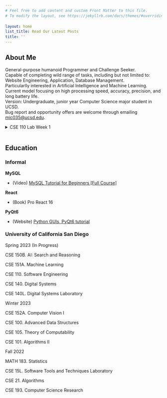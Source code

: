 ```yaml
---
# Feel free to add content and custom Front Matter to this file.
# To modify the layout, see https://jekyllrb.com/docs/themes/#overriding-theme-defaults

layout: home
list_title: Read Our Latest Posts
title: ''
---
```


## About Me

General-purpose humanoid Programmer and Challenge Seeker. <br>
Capable of completing wild range of tasks, including but not limited to: <br>
Website Engineering, Application, Database Management. <br>
Particularlly interested in Artificial Intelligence and Machine Learning. <br>
Current model focusing on high processing speed, accuracy, precision, and long battery life. <br>
Version: Undergraduate, junior year Computer Science major student in UCSD. <br>
Bug report and opportunity offers are welcome through emailing mic035@ucsd.edu. <br>

<details>
<summary>CSE 110 Lab Week 1</summary>

**Mortal Enemy** <br>
<img src="image/chica.png" alt="chica" width="120" height="120">

### Headings

**Styling text**

> Quoting text

`Quoting code`

[External Link](https://www.google.com/)

[Section Link](#headings)

[Relative links](/about.markdown)

- Ordered List

1. Unordered List

- [ ] Task lists

</details>
<br>

## Education

### Informal

**MySQL**
- (Video) [MySQL Tutorial for Beginners [Full Course]](https://www.youtube.com/watch?v=7S_tz1z_5bA&t=1214s)

**React**
- (Book) Pro React 16

**PyQt6**
- (Website) [Python GUIs, PyQt6 tutorial](https://www.pythonguis.com/pyqt6-tutorial/)

### University of California San Diego

Spring 2023 (In Progress)

CSE 150B. AI: Search and Reasoning

CSE 151A. Machine Learning

CSE 110. Software Engineering

CSE 140. Digital Systems

CSE 140L. Digital Systems Laboratory

Winter 2023

CSE 152A. Computer Vision I

CSE 100. Advanced Data Structures

CSE 105. Theory of Computability

CSE 101. Algorithms II

Fall 2022

MATH 183. Statistics

CSE 15L. Software Tools and Techniques Laboratory

CSE 21. Algorithms

CSE 193. Computer Science Research
